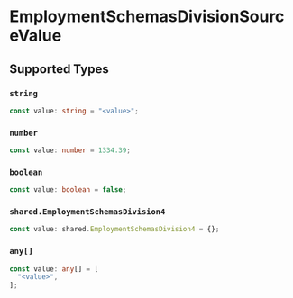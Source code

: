 # EmploymentSchemasDivisionSourceValue


## Supported Types

### `string`

```typescript
const value: string = "<value>";
```

### `number`

```typescript
const value: number = 1334.39;
```

### `boolean`

```typescript
const value: boolean = false;
```

### `shared.EmploymentSchemasDivision4`

```typescript
const value: shared.EmploymentSchemasDivision4 = {};
```

### `any[]`

```typescript
const value: any[] = [
  "<value>",
];
```

